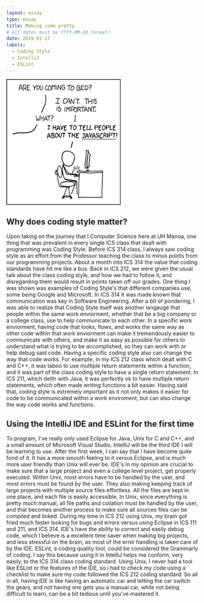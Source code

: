 ```yaml
---
layout: essay
type: essay
title: Making code pretty
# All dates must be YYYY-MM-DD format!
date: 2019-01-17
labels:
  - Coding Style
  - IntelliJ
  - ESLint
---
```


<img class="ui medium right floated rounded image" src="../images/Anyone_notice_the_javascript.png">

## Why does coding style matter?

Upon taking on the journey that I Computer Science here at UH Manoa, one thing that was prevalent in every single ICS class that dealt with programming was Coding Style.  Before ICS 314 class, I always saw coding style as an effort from the Professor teaching the class to minus points from our programming projects.  About a month into ICS 314 the value that coding standards have hit me like a bus.  Back in ICS 212, we were given the usual talk about the class coding style, and how we had to follow it, and disregarding them would result in points taken off our grades.  One thing I was shown was examples of Coding Style's that different companies use, some being Google and Microsoft.  In ICS 314 it was made known that communication was key in Software Engineering.  After a bit of pondering, I was able to realize that Coding Style itself was another langauge that people within the same work enviorment, whether that be a big company or a college class, use to help communicate to each other.  In a specific work enviorment, having code that looks, flows, and works the same way as other code within that work enviorment can make it tremendously easier to communicate with others, and make it as easy as possible for others to understand what is trying to be accomplished, so they can work with or help debug said code.  Having a specific coding style also can change the way that code works.  For example, in my ICS 212 class which dealt with C and C++, it was taboo to use multiple return statements within a function, and it was part of the class coding style to have a single return statement.  In ICS 211, which delth with Java, it was perfectly ok to have multiple return statements, which often made writing functions a bit easier.  Having said that, coding style is extremely important as it not only makes it easier for code to be communicated within a work enviroment, but can also change the way code works and functions.

## Using the IntelliJ IDE and ESLint for the first time

To program, I've really only used Eclipse for Java, Unix for C and C++, and a small amount of Microsoft Visual Studio.  IntelliJ will be the third IDE I will be learning to use.  After the first week, I can say that I have become quite fond of it.  It has a more smooth feeling to it versus Eclipse, and is much more user friendly than Unix will ever be.  IDE's in my opinion are crucial to make sure that a large project and even a college level project, get properly executed.  Within Unix, most errors have to be handled by the user, and most errors must be found by the user.  They also making keeping track of large projects with multiple source files effortless.  All the files are kept in one place, and each file is easily accessible.  In Unix, since everything is pretty much manual, all file paths and coilation must be handled by the user, and that becomes another process to make sure all sources files can be compiled and linked.   During my time in ICS 212 using Unix, my brain got fried much faster looking for bugs and errors versus using Eclipse in ICS 111 and 211, and ICS 314. IDE's have the ability to correct and easily debug code, which I believe is a excellent time saver when making big projects, and less stressful on the brain, as most of the error handling is taken care of by the IDE.  ESLint, a coding quality tool, could be considered the Grammarly of coding.  I say this because using it in IntelliJ helps me conform, very easily, to the ICS 314 class coding standard.  Using Unix, I never had a tool like ESLint or the features of the IDE, so i had to check my code using a checklist to make sure my code followed the ICS 212 coding standard.  So all in all, having IDE is like having an automatic car and letting the car switch the gears, and not having one gets you a manual car, while not being difficult to learn, can be a bit tedious until you've mastered it.
